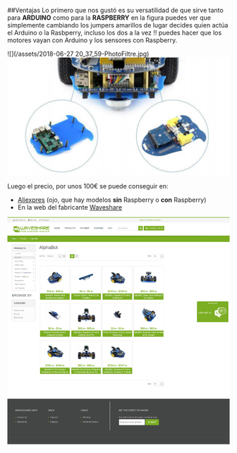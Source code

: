 ##Ventajas
Lo primero que nos gustó es su versatilidad de que sirve tanto para **ARDUINO** como para la **RASPBERRY** en la figura puedes ver que simplemente cambiando los jumpers amarillos de lugar decides quien actúa el Arduino o la Rasbperry, incluso los dos a la vez !! puedes hacer que los motores vayan con Arduino y los sensores con Raspberry.

![](/assets/2018-06-27 20_37_59-PhotoFiltre.jpg)
![](/assets/both.png)

Luego el precio, por unos 100€ se puede conseguir en:
* [Aliexpres](https://es.aliexpress.com/wholesale?catId=0&initiative_id=SB_20180627103432&SearchText=alphabot) (ojo, que hay modelos **sin** Raspberry o **con** Raspberry)
* En la web del fabricante [Waveshare](https://www.waveshare.com/product/alphabot-pi3-b-plus.htm)

![](/assets/waveshare.png)

